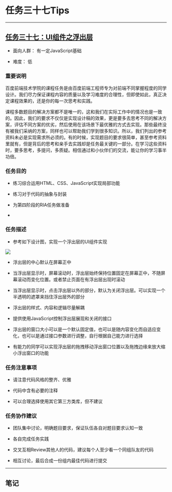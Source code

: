 # 任务三十七Tips #

----------
## [任务三十七：UI组件之浮出层](http://ife.baidu.com/task/detail?taskId=37) ##

- 面向人群：
有一定JavaScript基础


- 难度：
低
### 重要说明 ###

百度前端技术学院的课程任务是由百度前端工程师专为对前端不同掌握程度的同学设计。我们尽力保证课程内容的质量以及学习难度的合理性，但即使如此，真正决定课程效果的，还是你的每一次思考和实践。

课程多数题目的解决方案都不是唯一的，这和我们在实际工作中的情况也是一致的。因此，我们的要求不仅仅是实现设计稿的效果，更是要多去思考不同的解决方案，评估不同方案的优劣，然后使用在该场景下最优雅的方式去实现。那些最终没有被我们采纳的方案，同样也可以帮助我们学到很多知识。所以，我们列出的参考资料未必是实现需求所必须的。有的时候，实现题目的要求很简单，甚至参考资料里就有，但是背后的思考和亲手去实践却是任务最关键的一部分。在学习这些资料时，要多思考，多提问，多质疑。相信通过和小伙伴们的交流，能让你的学习事半功倍。

### 任务目的 ###

- 练习综合运用HTML、CSS、JavaScript实现局部功能


- 练习对于代码的抽象与封装


- 为第四阶段的RIA任务做准备


- 
### 任务描述 ###



- 参考如下设计图，实现一个浮出层的UI组件实现

![](http://7xrp04.com1.z0.glb.clouddn.com/task_3_37_1.jpg)



- 浮出层的中心默认在屏幕正中


- 当浮出层显示时，屏幕滚动时，浮出层始终保持位置固定在屏幕正中，不随屏幕滚动而变化位置。或者禁止页面在有浮出层出现时滚动


- 当浮出层显示时，点击浮出层以外的部分，默认为关闭浮出层。可以实现一个半透明的遮罩来挡住浮出层外的部分


- 浮出层的样式、内容和逻辑尽量解耦


- 提供使用JavaScript控制浮出层展现和关闭的接口


- 浮出层的窗口大小可以是一个默认固定值，也可以是随内容变化而自适应变化，也可以是通过接口参数进行调整，自行根据自己能力进行选择


- 有能力的同学可以实现浮出层的拖拽移动浮出窗口位置以及拖拽边缘来放大缩小浮出窗口的功能



### 任务注意事项 ###

- 请注意代码风格的整齐、优雅


- 代码中含有必要的注释


- 可以合理选择使用其它第三方类库，但不建议


### 任务协作建议 ###


- 团队集中讨论，明确题目要求，保证队伍各自对题目要求认知一致


- 各自完成任务实践


- 交叉互相Review其他人的代码，建议每个人至少看一个同组队友的代码


- 相互讨论，最后合成一份组内最佳代码进行提交



----------
## 笔记 ##


